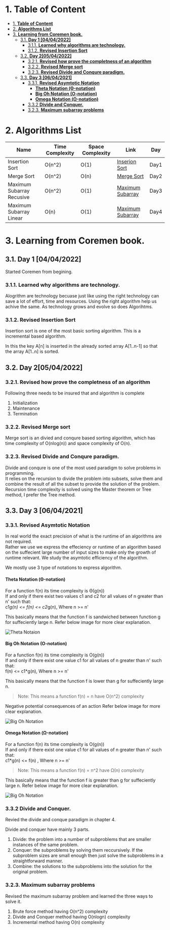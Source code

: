 # 1. **Table of Content**


- [1. **Table of Content**](#1-table-of-content)
- [2. **Algorithms List**](#2-algorithms-list)
- [3. **Learning from Coremen book.**](#3-learning-from-coremen-book)
  - [3.1. **Day 1 [04/04/2022]**](#31-day-1-04042022)
    - [3.1.1. **Learned why algorithms are technology.**](#311-learned-why-algorithms-are-technology)
    - [3.1.2. **Revised Insertion Sort**](#312-revised-insertion-sort)
  - [3.2. **Day 2[05/04/2022]**](#32-day-205042022)
    - [3.2.1. **Revised how prove the completness of an algorithm**](#321-revised-how-prove-the-completness-of-an-algorithm)
    - [3.2.2. **Revised Merge sort**](#322-revised-merge-sort)
    - [3.2.3. **Revised Divide and Conqure paradigm.**](#323-revised-divide-and-conqure-paradigm)
  - [3.3. **Day 3 [06/04/2021]**](#33-day-3-06042021)
    - [3.3.1. **Revised Asymtotic Notation**](#331-revised-asymtotic-notation)
      - [**Theta Notation (Θ-notation)**](#theta-notation-θ-notation)
      - [**Big Oh Notation (O-notation)**](#big-oh-notation-o-notation)
      - [**Omega Notation (Ω-notation)**](#omega-notation-ω-notation)
    - [3.3.2 **Divide and Conquer.**](#332-divide-and-conquer)
    - [3.2.3. **Maximum subarray problems**](#323-maximum-subarray-problems)
  

# 2. **Algorithms List**

| Name  |Time Complexity   |Space Complexity   |Link   | Day|
|---|---|---|---|---|
| Insertion Sort | O(n^2)   |O(1)   | [Inserion Sort](./Algos/InsertionSort.py)  |Day1|
| Merge Sort | O(n^2)   |O(n)   | [Merge Sort](./Algos/MergeSort.py)  |Day2|
| Maximum Subarray Recusive | O(n^2)   |O(1)   | [Maximum Subarray](./Algos/MaximumSubarray.py)  |Day3|
| Maximum Subarray Linear | O(n)   |O(1)   | [Maximum Subarray](./Algos/MaximumSubarray.py)  |Day4|

# 3. **Learning from Coremen book.**

## 3.1. **Day 1 [04/04/2022]**
Started Coremen from begining.

### 3.1.1. **Learned why algorithms are technology.**
Alogrithm are technology becuase just like using the right technology can save a lot of effort, time and resources. Using the right algorithm help us achive the same. As technology grows and evolve so does Algorihtms.

### 3.1.2. **Revised Insertion Sort**
Insertion sort is one of the most basic sorting algorithm. This is a incremental based algorithm.

In this the key A[n] is inserted in the already sorted array A[1..n-1] so that the array A[1..n] is sorted.


## 3.2. **Day 2[05/04/2022]**
### 3.2.1. **Revised how prove the completness of an algorithm**

Following three needs to be insured that and algorithm is complete
1. Initialization
2. Maintenance
3. Termination
   
### 3.2.2. **Revised Merge sort**
Merge sort is an divied and conqure based sorting algorithm, which has time complexity of O(nlog(n)) and space complexity of O(n).

### 3.2.3. **Revised Divide and Conqure paradigm.**
Divide and conqure is one of the most used paradigm to solve problems in programming.<br>
It relies on the recursion to divide the problem into subsets, solve them and combine the result of all the subset to provide the solution of the problem.<br>
Recursion time complexity is solved using the Master theorem or Tree method, I  prefer the Tree method.


## 3.3. **Day 3 [06/04/2021]**

### 3.3.1. **Revised Asymtotic Notation**

In real world the exact precision of what is the runtime of an algorithms are not required.<br>
Rather we use we express the effeciency or runtime of an algorithm based on the suffecient large number of input sizes to make only the growth of runtime relevant. We study the asymtotic efficiency of the algorithm. 

We mostly use 3 type of notations to express algorithm.

####  **Theta Notation (Θ-notation)**

For a function f(n) its time complexity is Θ(g(n))<br>
If and only if there exist two values c1 and c2 for all values of n greater than n' such that:<br>
c1*g(n) <= f(n) <= c2*g(n),  Where n >= n' <br>

This basically means that the function f is sandwiched between function g for suffeciently large n. Refer below image for more clear explanation.

![Theta Notaion](images/Theta.png "Theta notation visualised")

####  **Big Oh Notation (O-notation)**

For a function f(n) its time complexity is O(g(n))<br>
If and only if there exist one value c1 for all values of n greater than n' such that:<br>
f(n) <= c1*g(n),  Where n >= n' <br>

This basically means that the function f is lower than g for suffeciently large n.

> Note: This means a function f(n) = n have O(n^2) complexity

Negative potential consequences of an action
Refer below image for more clear explanation.

![Big Oh Notation](images/BigO.png) 

####  **Omega Notation (Ω-notation)**

For a function f(n) its time complexity is O(g(n))<br>
If and only if there exist one value c1 for all values of n greater than n' such that:<br>
c1*g(n) <= f(n)  ,  Where n >= n' <br>

> Note: This means a function f(n) = n^2 have Ω(n) complexity

This basically means that the function f is greater than g for suffeciently large n. Refer below image for more clear explanation.

![Big Oh Notation](images/Omega.png) 


### 3.3.2 **Divide and Conquer.**
Revied the divide and conque paradigm in chapter 4.

Divide and conquer have mainly 3 parts. 
1. Divide: the problem into a number of subproblems that are smaller instances of the same problem.
2. Conquer: the subproblems by solving them reccursively. If the subproblem sizes are small enough then just solve the subproblems in a straightforward manner.
3. Combine: the solutions to the subproblems into the solution for the original problem.
   
### 3.2.3. **Maximum subarray problems**
Revised the maximum subarray problem and learned the three ways to solve it.
1. Brute force method having O(n^2) complexity
2. Divide and Conquer method having O(nlogn) complexity
3. Incremental method having O(n) complexity